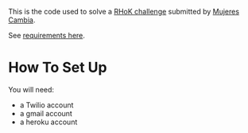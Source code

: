 This is the code used to solve a [RHoK challenge](https://vimeo.com/65755818) submitted by [Mujeres Cambia](http://mujerescambia.com).

See [requirements here](requirements.md).

# How To Set Up
You will need:

- a Twilio account
- a gmail account
- a heroku account

